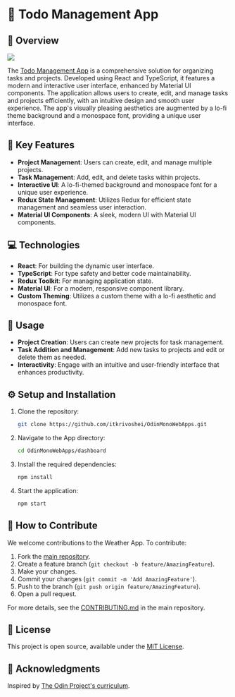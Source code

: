 # 📝 Todo Management App

## 📖 Overview
![](https://github.com/itkrivoshei/OdinMonoWebApps/blob/main/media/TodoList.gif?raw=true)

The [Todo Management App](https://itkrivoshei.github.io/OdinMonoWebApps/#/TodoApp) is a comprehensive solution for organizing tasks and projects. Developed using React and TypeScript, it features a modern and interactive user interface, enhanced by Material UI components. The application allows users to create, edit, and manage tasks and projects efficiently, with an intuitive design and smooth user experience. The app's visually pleasing aesthetics are augmented by a lo-fi theme background and a monospace font, providing a unique user interface.

## 🔑 Key Features

- **Project Management**: Users can create, edit, and manage multiple projects.
- **Task Management**: Add, edit, and delete tasks within projects.
- **Interactive UI**: A lo-fi-themed background and monospace font for a unique user experience.
- **Redux State Management**: Utilizes Redux for efficient state management and seamless user interaction.
- **Material UI Components**: A sleek, modern UI with Material UI components.

## 💻 Technologies

- **React**: For building the dynamic user interface.
- **TypeScript**: For type safety and better code maintainability.
- **Redux Toolkit**: For managing application state.
- **Material UI**: For a modern, responsive component library.
- **Custom Theming**: Utilizes a custom theme with a lo-fi aesthetic and monospace font.

## 🚀 Usage 

- **Project Creation**: Users can create new projects for task management.
- **Task Addition and Management**: Add new tasks to projects and edit or delete them as needed.
- **Interactivity**: Engage with an intuitive and user-friendly interface that enhances productivity.

## ⚙️ Setup and Installation 

1. Clone the repository:
   ```bash
   git clone https://github.com/itkrivoshei/OdinMonoWebApps.git
   ```
2. Navigate to the App directory:
   ```bash
   cd OdinMonoWebApps/dashboard
   ```
3. Install the required dependencies:
   ```bash
   npm install
   ```
4. Start the application:
   ```bash
   npm start
   ```

## 🤝 How to Contribute

We welcome contributions to the Weather App. To contribute:

1. Fork the [main repository](https://github.com/itkrivoshei/OdinMonoWebApps).
2. Create a feature branch (`git checkout -b feature/AmazingFeature`).
3. Make your changes.
4. Commit your changes (`git commit -m 'Add AmazingFeature'`).
5. Push to the branch (`git push origin feature/AmazingFeature`).
6. Open a pull request.

For more details, see the [CONTRIBUTING.md](https://github.com/itkrivoshei/OdinMonoWebApps/blob/master/CONTRIBUTING.md) in the main repository.

## 📜 License 

This project is open source, available under the [MIT License](https://github.com/itkrivoshei/OdinMonoWebApps/blob/master/LICENSE).

## 👏 Acknowledgments

Inspired by [The Odin Project's curriculum](https://www.theodinproject.com/lessons/node-path-javascript-weather-app).

